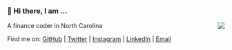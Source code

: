 ### 👋 Hi there, I am ...

<img align="right" src="https://github-readme-stats.vercel.app/api?username=Bazinga-0411&show_icons=true&icon_color=0366d6&bg_color=ffffff&hide_title=true" />

A finance coder in North Carolina

Find me on: [GitHub](https://github.com/Bazinga-0411) | [Twitter](https://twitter.com/Bazinga419) | [Instagram]((https://www.instagram.com/lilyhuanglalala/)) | [LinkedIn](  https://www.linkedin.com/in/QinyangHuang/) | [Email](mailto:qhuang26@ncsu.edu)

